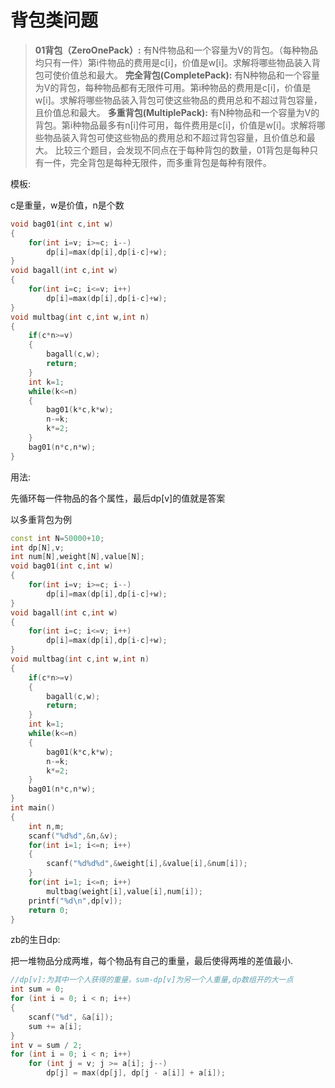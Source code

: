# 背包类问题

> **01背包（ZeroOnePack）:** 
> 有N件物品和一个容量为V的背包。（每种物品均只有一件）第i件物品的费用是c[i]，价值是w[i]。求解将哪些物品装入背包可使价值总和最大。
> **完全背包(CompletePack):**
> 有N种物品和一个容量为V的背包，每种物品都有无限件可用。第i种物品的费用是c[i]，价值是w[i]。求解将哪些物品装入背包可使这些物品的费用总和不超过背包容量，且价值总和最大。
> **多重背包(MultiplePack):**
> 有N种物品和一个容量为V的背包。第i种物品最多有n[i]件可用，每件费用是c[i]，价值是w[i]。求解将哪些物品装入背包可使这些物品的费用总和不超过背包容量，且价值总和最大。
> 比较三个题目，会发现不同点在于每种背包的数量，01背包是每种只有一件，完全背包是每种无限件，而多重背包是每种有限件。

模板:

c是重量，w是价值，n是个数

```cpp
void bag01(int c,int w)
{
    for(int i=v; i>=c; i--)
        dp[i]=max(dp[i],dp[i-c]+w);
}
void bagall(int c,int w)
{
    for(int i=c; i<=v; i++)
        dp[i]=max(dp[i],dp[i-c]+w);
}
void multbag(int c,int w,int n)
{
    if(c*n>=v)
    {
        bagall(c,w);
        return;
    }
    int k=1;
    while(k<=n)
    {
        bag01(k*c,k*w);
        n-=k;
        k*=2;
    }
    bag01(n*c,n*w);
}
```

用法:

先循环每一件物品的各个属性，最后dp[v]的值就是答案

以多重背包为例

```cpp
const int N=50000+10;
int dp[N],v;
int num[N],weight[N],value[N];
void bag01(int c,int w)
{
    for(int i=v; i>=c; i--)
        dp[i]=max(dp[i],dp[i-c]+w);
}
void bagall(int c,int w)
{
    for(int i=c; i<=v; i++)
        dp[i]=max(dp[i],dp[i-c]+w);
}
void multbag(int c,int w,int n)
{
    if(c*n>=v)
    {
        bagall(c,w);
        return;
    }
    int k=1;
    while(k<=n)
    {
        bag01(k*c,k*w);
        n-=k;
        k*=2;
    }
    bag01(n*c,n*w);
}
int main()
{
    int n,m;
    scanf("%d%d",&n,&v);
    for(int i=1; i<=n; i++)
    {
        scanf("%d%d%d",&weight[i],&value[i],&num[i]);
    }
    for(int i=1; i<=n; i++)
        multbag(weight[i],value[i],num[i]);
    printf("%d\n",dp[v]);
    return 0;
}
```

zb的生日dp:

把一堆物品分成两堆，每个物品有自己的重量，最后使得两堆的差值最小.

```cpp
//dp[v]:为其中一个人获得的重量，sum-dp[v]为另一个人重量,dp数组开的大一点
int sum = 0;
for (int i = 0; i < n; i++)
{
    scanf("%d", &a[i]);
    sum += a[i];
}
int v = sum / 2;
for (int i = 0; i < n; i++)
    for (int j = v; j >= a[i]; j--)
        dp[j] = max(dp[j], dp[j - a[i]] + a[i]);
```

